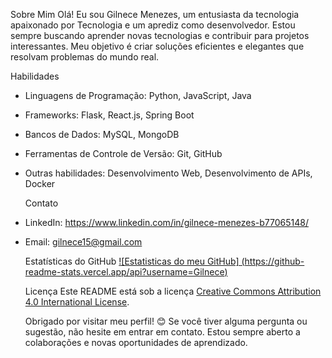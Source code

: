    Sobre Mim
Olá! Eu sou Gilnece Menezes, um entusiasta da tecnologia apaixonado por Tecnologia e um aprediz como desenvolvedor. Estou sempre buscando aprender novas tecnologias e contribuir para projetos interessantes. Meu objetivo é criar soluções eficientes e elegantes que resolvam problemas do mundo real.

   Habilidades
- Linguagens de Programação: Python, JavaScript, Java
- Frameworks: Flask, React.js, Spring Boot
- Bancos de Dados: MySQL, MongoDB
- Ferramentas de Controle de Versão: Git, GitHub
- Outras habilidades: Desenvolvimento Web, Desenvolvimento de APIs, Docker


   Contato
- LinkedIn: https://www.linkedin.com/in/gilnece-menezes-b77065148/
- Email: gilnece15@gmail.com

   Estatísticas do GitHub
[![Estatisticas do meu GitHub]
(https://github-readme-stats.vercel.app/api?username=Gilnece)](https://github.com/Gilnece/github-readme-stats)

   Licença
Este README está sob a licença [Creative Commons Attribution 4.0 International License](https://creativecommons.org/licenses/by/4.0/).

   Obrigado por visitar meu perfil! 😊
Se você tiver alguma pergunta ou sugestão, não hesite em entrar em contato. Estou sempre aberto a colaborações e novas oportunidades de aprendizado.
